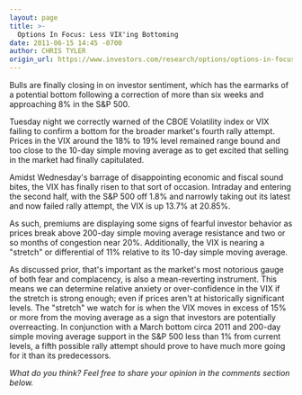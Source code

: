 ```yaml
---
layout: page
title: >-
  Options In Focus: Less VIX'ing Bottoming
date: 2011-06-15 14:45 -0700
author: CHRIS TYLER
origin_url: https://www.investors.com/research/options/options-in-focus-less-vixing-bottoming/
---
```






Bulls are finally closing in on investor sentiment, which has the earmarks of a potential bottom following a correction of more than six weeks and approaching 8% in the S&P 500. 

  

Tuesday night we correctly warned of the CBOE Volatility index or VIX failing to confirm a bottom for the broader market's fourth rally attempt. Prices in the VIX around the 18% to 19% level remained range bound and too close to the 10-day simple moving average as to get excited that selling in the market had finally capitulated. 

  

Amidst Wednesday's barrage of disappointing economic and fiscal sound bites, the VIX has finally risen to that sort of occasion. Intraday and entering the second half, with the S&P 500 off 1.8% and narrowly taking out its latest and now failed rally attempt, the VIX is up 13.7% at 20.85%. 

  

As such, premiums are displaying some signs of fearful investor behavior as prices break above 200-day simple moving average resistance and two or so months of congestion near 20%. Additionally, the VIX is nearing a "stretch" or differential of 11% relative to its 10-day simple moving average. 

  

As discussed prior, that's important as the market's most notorious gauge of both fear and complacency, is also a mean-reverting instrument. This means we can determine relative anxiety or over-confidence in the VIX if the stretch is strong enough; even if prices aren't at historically significant levels. The "stretch" we watch for is when the VIX moves in excess of 15% or more from the moving average as a sign that investors are potentially overreacting. In conjunction with a March bottom circa 2011 and 200-day simple moving average support in the S&P 500 less than 1% from current levels, a fifth possible rally attempt should prove to have much more going for it than its predecessors.

  

*What do you think? Feel free to share your opinion in the comments section below.*




